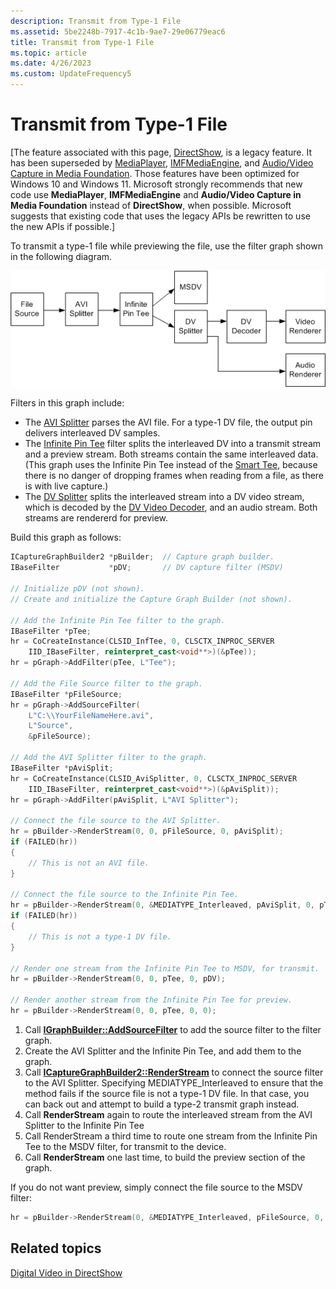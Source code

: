 ```yaml
---
description: Transmit from Type-1 File
ms.assetid: 5be2248b-7917-4c1b-9ae7-29e06779eac6
title: Transmit from Type-1 File
ms.topic: article
ms.date: 4/26/2023
ms.custom: UpdateFrequency5
---
```


# Transmit from Type-1 File

\[The feature associated with this page, [DirectShow](/windows/win32/directshow/directshow), is a legacy feature. It has been superseded by [MediaPlayer](/uwp/api/Windows.Media.Playback.MediaPlayer), [IMFMediaEngine](/windows/win32/api/mfmediaengine/nn-mfmediaengine-imfmediaengine), and [Audio/Video Capture in Media Foundation](/windows/win32/medfound/audio-video-capture-in-media-foundation). Those features have been optimized for Windows 10 and Windows 11. Microsoft strongly recommends that new code use **MediaPlayer**, **IMFMediaEngine** and **Audio/Video Capture in Media Foundation** instead of **DirectShow**, when possible. Microsoft suggests that existing code that uses the legacy APIs be rewritten to use the new APIs if possible.\]

To transmit a type-1 file while previewing the file, use the filter graph shown in the following diagram.

![type-1 transmit with preview](images/dv1-transmit.png)

Filters in this graph include:

-   The [AVI Splitter](avi-splitter-filter.md) parses the AVI file. For a type-1 DV file, the output pin delivers interleaved DV samples.
-   The [Infinite Pin Tee](infinite-pin-tee-filter.md) filter splits the interleaved DV into a transmit stream and a preview stream. Both streams contain the same interleaved data. (This graph uses the Infinite Pin Tee instead of the [Smart Tee](smart-tee-filter.md), because there is no danger of dropping frames when reading from a file, as there is with live capture.)
-   The [DV Splitter](dv-splitter-filter.md) splits the interleaved stream into a DV video stream, which is decoded by the [DV Video Decoder](dv-video-decoder-filter.md), and an audio stream. Both streams are rendererd for preview.

Build this graph as follows:


```C++
ICaptureGraphBuilder2 *pBuilder;  // Capture graph builder.
IBaseFilter           *pDV;       // DV capture filter (MSDV)

// Initialize pDV (not shown). 
// Create and initialize the Capture Graph Builder (not shown).

// Add the Infinite Pin Tee filter to the graph.
IBaseFilter *pTee;
hr = CoCreateInstance(CLSID_InfTee, 0, CLSCTX_INPROC_SERVER
    IID_IBaseFilter, reinterpret_cast<void**>)(&pTee));
hr = pGraph->AddFilter(pTee, L"Tee");

// Add the File Source filter to the graph.
IBaseFilter *pFileSource;
hr = pGraph->AddSourceFilter(
    L"C:\\YourFileNameHere.avi",
    L"Source", 
    &pFileSource);

// Add the AVI Splitter filter to the graph.
IBaseFilter *pAviSplit;
hr = CoCreateInstance(CLSID_AviSplitter, 0, CLSCTX_INPROC_SERVER
    IID_IBaseFilter, reinterpret_cast<void**>)(&pAviSplit));
hr = pGraph->AddFilter(pAviSplit, L"AVI Splitter");

// Connect the file source to the AVI Splitter.
hr = pBuilder->RenderStream(0, 0, pFileSource, 0, pAviSplit);
if (FAILED(hr))
{
    // This is not an AVI file. 
}

// Connect the file source to the Infinite Pin Tee.
hr = pBuilder->RenderStream(0, &MEDIATYPE_Interleaved, pAviSplit, 0, pTee);
if (FAILED(hr))
{
    // This is not a type-1 DV file.
}

// Render one stream from the Infinite Pin Tee to MSDV, for transmit.
hr = pBuilder->RenderStream(0, 0, pTee, 0, pDV);

// Render another stream from the Infinite Pin Tee for preview.
hr = pBuilder->RenderStream(0, 0, pTee, 0, 0);
```



1.  Call [**IGraphBuilder::AddSourceFilter**](/windows/desktop/api/Strmif/nf-strmif-igraphbuilder-addsourcefilter) to add the source filter to the filter graph.
2.  Create the AVI Splitter and the Infinite Pin Tee, and add them to the graph.
3.  Call [**ICaptureGraphBuilder2::RenderStream**](/windows/desktop/api/Strmif/nf-strmif-icapturegraphbuilder2-renderstream) to connect the source filter to the AVI Splitter. Specifying MEDIATYPE\_Interleaved to ensure that the method fails if the source file is not a type-1 DV file. In that case, you can back out and attempt to build a type-2 transmit graph instead.
4.  Call **RenderStream** again to route the interleaved stream from the AVI Splitter to the Infinite Pin Tee
5.  Call RenderStream a third time to route one stream from the Infinite Pin Tee to the MSDV filter, for transmit to the device.
6.  Call **RenderStream** one last time, to build the preview section of the graph.

If you do not want preview, simply connect the file source to the MSDV filter:


```C++
hr = pBuilder->RenderStream(0, &MEDIATYPE_Interleaved, pFileSource, 0, pDV);
```



## Related topics

<dl> <dt>

[Digital Video in DirectShow](digital-video-in-directshow.md)
</dt> </dl>

 

 



